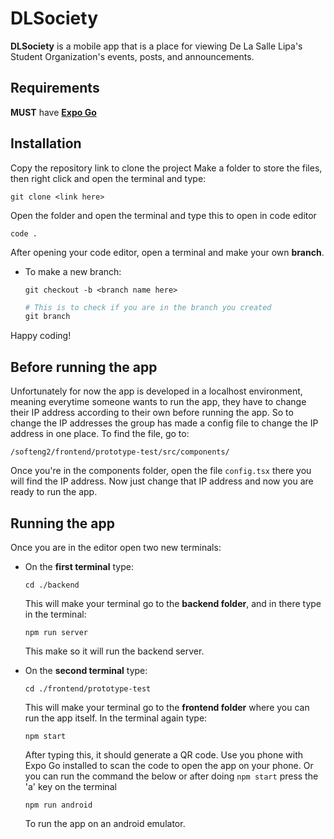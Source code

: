 # DLSociety

**DLSociety** is a mobile app that is a place for viewing De La Salle Lipa's Student Organization's events, posts, and announcements.

## Requirements

**MUST** have [**Expo Go**](https://expo.dev/go)

## Installation

Copy the repository link to clone the project
Make a folder to store the files, then right click and open the terminal and type:

```
git clone <link here>
```

Open the folder and open the terminal and type this to open in code editor

```
code .
```

After opening your code editor, open a terminal and make your own **branch**.

- To make a new branch:

  ```
  git checkout -b <branch name here>
  ```

  ```powershell
  # This is to check if you are in the branch you created
  git branch
  ```

Happy coding!

## Before running the app

Unfortunately for now the app is developed in a localhost environment, meaning everytime someone wants to run the app, they have to change their IP address according to their own before running the app.
So to change the IP addresses the group has made a config file to change the IP address in one place.
To find the file, go to:

```
/softeng2/frontend/prototype-test/src/components/
```

Once you're in the components folder, open the file `config.tsx` there you will find the IP address.
Now just change that IP address and now you are ready to run the app.

## Running the app

Once you are in the editor open two new terminals:

- On the **first terminal** type:

  ```
  cd ./backend
  ```

  This will make your terminal go to the **backend folder**, and in there type in the terminal:

  ```
  npm run server
  ```

  This make so it will run the backend server.

- On the **second terminal** type:

  ```
  cd ./frontend/prototype-test
  ```

  This will make your terminal go to the **frontend folder** where you can run the app itself.
  In the terminal again type:

  ```
  npm start
  ```

  After typing this, it should generate a QR code. Use you phone with Expo Go installed to scan the code to open the app on your phone.
  Or you can run the command the below or after doing `npm start` press the 'a' key on the terminal

  ```
  npm run android
  ```

  To run the app on an android emulator.
